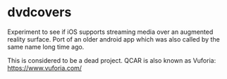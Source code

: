 # dvdcovers
Experiment to see if iOS supports streaming media over an augmented reality surface. Port of an older android app which was also called by the same name long time ago.

This is considered to be a dead project. QCAR is also known as Vuforia: https://www.vuforia.com/
